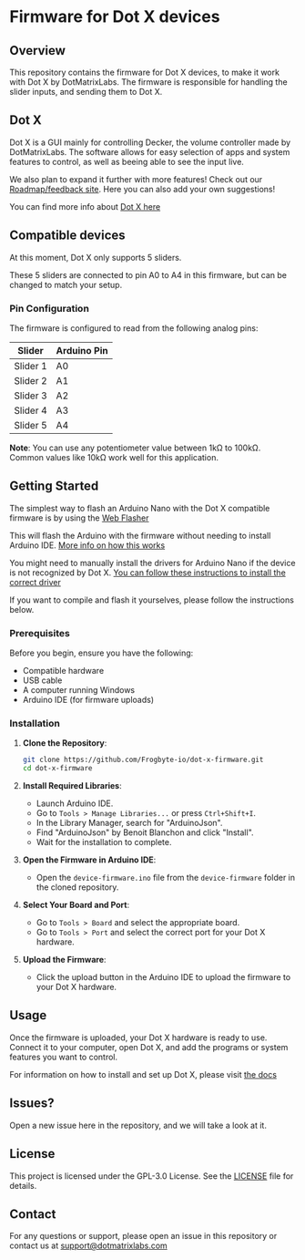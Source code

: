 # Firmware for Dot X devices

## Overview

This repository contains the firmware for Dot X devices, to make it work with Dot X by DotMatrixLabs. The firmware is responsible for handling the slider inputs, and sending them to Dot X.

## Dot X

Dot X is a GUI mainly for controlling Decker, the volume controller made by DotMatrixLabs.
The software allows for easy selection of apps and system features to control, as well as beeing able to see the input live. 

We also plan to expand it further with more features! Check out our [Roadmap/feedback site](https://dotmatrixlabs.sleekplan.app/). Here you can also add your own suggestions!

You can find more info about [Dot X here](https://docs.dotmatrixlabs.com/dot-x/)


## Compatible devices

At this moment, Dot X only supports 5 sliders.

These 5 sliders are connected to pin A0 to A4 in this firmware, but can be changed to match your setup.

### Pin Configuration

The firmware is configured to read from the following analog pins:

| Slider | Arduino Pin |
|--------|-------------|
| Slider 1 | A0 |
| Slider 2 | A1 |
| Slider 3 | A2 |
| Slider 4 | A3 |
| Slider 5 | A4 |

**Note**: You can use any potentiometer value between 1kΩ to 100kΩ. Common values like 10kΩ work well for this application.

## Getting Started

The simplest way to flash an Arduino Nano with the Dot X compatible firmware is by using the [Web Flasher](https://flasher.dotmatrixlabs.com/)

This will flash the Arduino with the firmware without needing to install Arduino IDE. [More info on how this works](https://docs.dotmatrixlabs.com/dot-x/#setting-up-deej-for-dot-x)

You might need to manually install the drivers for Arduino Nano if the device is not recognized by Dot X. [You can follow these instructions to install the correct driver](https://learn.sparkfun.com/tutorials/how-to-install-ch340-drivers/all)

If you want to compile and flash it yourselves, please follow the instructions below.

### Prerequisites

Before you begin, ensure you have the following:

- Compatible hardware
- USB cable
- A computer running Windows
- Arduino IDE (for firmware uploads)

### Installation

1. **Clone the Repository**:
    ```bash
    git clone https://github.com/Frogbyte-io/dot-x-firmware.git
    cd dot-x-firmware
    ```

2. **Install Required Libraries**:
    - Launch Arduino IDE.
    - Go to `Tools > Manage Libraries...` or press `Ctrl+Shift+I`.
    - In the Library Manager, search for "ArduinoJson".
    - Find "ArduinoJson" by Benoit Blanchon and click "Install".
    - Wait for the installation to complete.

3. **Open the Firmware in Arduino IDE**:
    - Open the `device-firmware.ino` file from the `device-firmware` folder in the cloned repository.

4. **Select Your Board and Port**:
    - Go to `Tools > Board` and select the appropriate board.
    - Go to `Tools > Port` and select the correct port for your Dot X hardware.

5. **Upload the Firmware**:
    - Click the upload button in the Arduino IDE to upload the firmware to your Dot X hardware.

## Usage

Once the firmware is uploaded, your Dot X hardware is ready to use. Connect it to your computer, open Dot X, and add the programs or system features you want to control.

For information on how to install and set up Dot X, please visit [the docs](https://docs.dotmatrixlabs.com/dot-x/)

## Issues? 

Open a new issue here in the repository, and we will take a look at it.


## License

This project is licensed under the GPL-3.0 License. See the [LICENSE](LICENSE) file for details.

## Contact

For any questions or support, please open an issue in this repository or contact us at support@dotmatrixlabs.com
